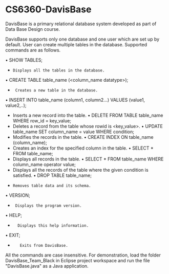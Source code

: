 # CS6360-DavisBase
DavisBase is a primary relational database system developed as part of Data Base Design course.


DavisBase supports only one database and one user which are set up by default. User can create multiple tables in the database. Supported commands are as follows.

•	SHOW TABLES;    
-	  Displays all the tables in the database.
•	CREATE TABLE table_name (<column_name datatype>);       
-	   Creates a new table in the database.
•	INSERT INTO table_name (column1, column2...) VALUES (value1, value2,..);         
-	 Inserts a new record into the table.
•	DELETE FROM TABLE table_name WHERE row_id = key_value;     
-	Deletes a record from the table whose rowid is <key_value>.
•	UPDATE table_name SET column_name = value WHERE condition; 
-	Modifies the records in the table.
•	CREATE INDEX ON table_name (column_name);                  
-	Creates an index for the specified column in the table.
•	SELECT * FROM table_name;                                  
-	Displays all records in the table.
•	SELECT * FROM table_name WHERE column_name operator value; 
-	Displays all the records of the table where the given condition is satisfied.
•	DROP TABLE table_name;                                   
-	  Removes table data and its schema.
•	VERSION;                                               
-	   Displays the program version.
•	HELP;                                                  
-	    Displays this help information.
•	EXIT;                                                
-	     Exits from DavisBase.

All the commands are case insensitive. For demonstration, load the folder DavisBase_Team_Black in Eclipse project workspace and run the file "DavisBase.java" as a Java application.
